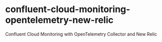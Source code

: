 # confluent-cloud-monitoring-opentelemetry-new-relic
Confluent Cloud Monitoring with OpenTelemetry Collector and New Relic
